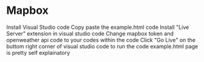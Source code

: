 # Mapbox

Install Visual Studio code
Copy paste the example.html code
Install "Live Server" extension in visual studio code
Change mapbox token and openweather api code to your codes within the code
Click "Go Live" on the buttom right corner of visual studio code to run the code
example.html page is pretty self explainatory
